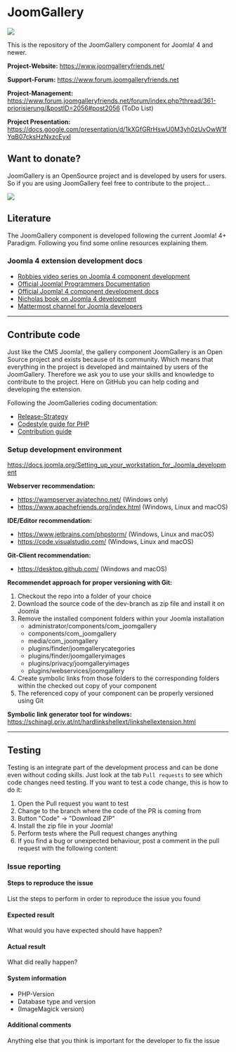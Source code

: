 # JoomGallery

![](https://www.joomgalleryfriends.net/images/logo-joomgalleryfriends.png)

This is the repository of the JoomGallery component for Joomla! 4 and newer.

**Project-Website:**
https://www.joomgalleryfriends.net/

**Support-Forum:**
https://www.forum.joomgalleryfriends.net

**Project-Management:**
https://www.forum.joomgalleryfriends.net/forum/index.php?thread/361-priorisierung/&postID=2056#post2056 (ToDo List)

**Project Presentation:**
https://docs.google.com/presentation/d/1kXGfGRrHswU0M3yh0zUvOwW1fYqB07cksHzNxzcEyxI

## Want to donate?

JoomGallery is an OpenSource project and is developed by users for users. So if you are using JoomGallery feel free to contribute to the project...

[![](https://www.paypalobjects.com/en_US/i/btn/btn_donateCC_LG.gif)](https://www.paypal.com/cgi-bin/webscr?cmd=_s-xclick&hosted_button_id=2TBYDQ88VH4PW)

## Literature

The JoomGallery component is developed following the current Joomla! 4+ Paradigm. Following you find some online resources explaining them.

### Joomla 4 extension development docs
- [Robbies video series on Joomla 4 component development](https://www.youtube.com/playlist?list=PLzio09PZm6TuXGnu-ptpVb90Szkawy9IV)
- [Official Joomla! Programmers Documentation](https://manual.joomla.org/)
- [Official Joomla! 4 component development docs](https://docs.joomla.org/J4.x:Developing_an_MVC_Component/Introduction)
- [Nicholas book on Joomla 4 development](https://www.dionysopoulos.me/book.html)
- [Mattermost channel for Joomla developers](https://joomlacommunity.cloud.mattermost.com/main/channels/extension-development-room)

<hr>

## Contribute code

Just like the CMS Joomla!, the gallery component JoomGallery is an Open Source project and exists because of its community. Which means that everything in the project is developed and maintained by users of the JoomGallery.
Therefore we ask you to use your skills and knowledge to contribute to the project. Here on GitHub you can help coding and developing the extension.

Following the JoomGalleries coding documentation:

- [Release-Strategy](docs/Releasestrategy.md)
- [Codestyle guide for PHP](docs/Codestyleguide.md)
- [Contribution guide](/docs/Contribution.md)

### Setup development environment
https://docs.joomla.org/Setting_up_your_workstation_for_Joomla_development

**Webserver recommendation:**
- https://wampserver.aviatechno.net/ (Windows only)
- https://www.apachefriends.org/index.html (Windows, Linux and macOS)

**IDE/Editor recommendation:**
- https://www.jetbrains.com/phpstorm/ (Windows, Linux and macOS)
- https://code.visualstudio.com/ (Windows, Linux and macOS)

**Git-Client recommendation:**
- https://desktop.github.com/ (Windows and macOS)

**Recommendet approach for proper versioning with Git:**
1. Checkout the repo into a folder of your choice
2. Download the source code of the dev-branch as zip file and install it on Joomla
3. Remove the installed component folders within your Joomla installation
   - administrator/components/com_joomgallery
   - components/com_joomgallery
   - media/com_joomgallery
   - plugins/finder/joomgallerycategories
   - plugins/finder/joomgalleryimages
   - plugins/privacy/joomgalleryimages
   - plugins/webservices/joomgallery
4. Create symbolic links from those folders to the corresponding folders within the checked out copy of your component
5. The referenced copy of your component can be properly versioned using Git

**Symbolic link generator tool for windows:**
https://schinagl.priv.at/nt/hardlinkshellext/linkshellextension.html

<hr>

## Testing

Testing is an integrate part of the development process and can be done even without coding skills. Just look at the tab `Pull requests` to see which code changes need testing. If you want to test a code change, this is how to do it:

1. Open the Pull request you want to test
2. Change to the branch where the code of the PR is coming from
3. Button "Code" -> "Download ZIP"
4. Install the zip file in your Joomla!
5. Perform tests where the Pull request changes anything
6. If you find a bug or unexpected behaviour, post a comment in the pull request with the following content:

### Issue reporting

#### Steps to reproduce the issue
List the steps to perform in order to reproduce the issue you found
#### Expected result
What would you have expected should have happen?
#### Actual result
What did really happen?
#### System information
- PHP-Version
- Database type and version
- (ImageMagick version)
#### Additional comments
Anything else that you think is important for the developer to fix the issue
